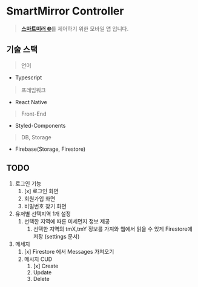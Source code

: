 # SmartMirror Controller

> [**스마트미러 🌐**](http://github.com/Strongorange/newMirror/tree/dev-user)를 제어하기 위한 모바일 앱 입니다.

## 기술 스택

> 언어

- Typescript

> 프레임워크

- React Native

> Front-End

- Styled-Components

> DB, Storage

- Firebase(Storage, Firestore)

## TODO

1. 로그인 기능
   1. [x] 로그인 화면
   2. 회원가입 화면
   3. 비밀번호 찾기 화면
2. 유저별 선택지역 1개 설정
   1. 선택한 지역에 따른 미세먼지 정보 제공
      1. 선택한 지역의 tmX,tmY 정보를 가져와 웹에서 읽을 수 있게 Firestore에 저장 (settings 문서)
3. 메세지
   1. [x] Firestore 에서 Messages 가져오기
   2. 메시지 CUD
      1. [x] Create
      2. Update
      3. Delete
